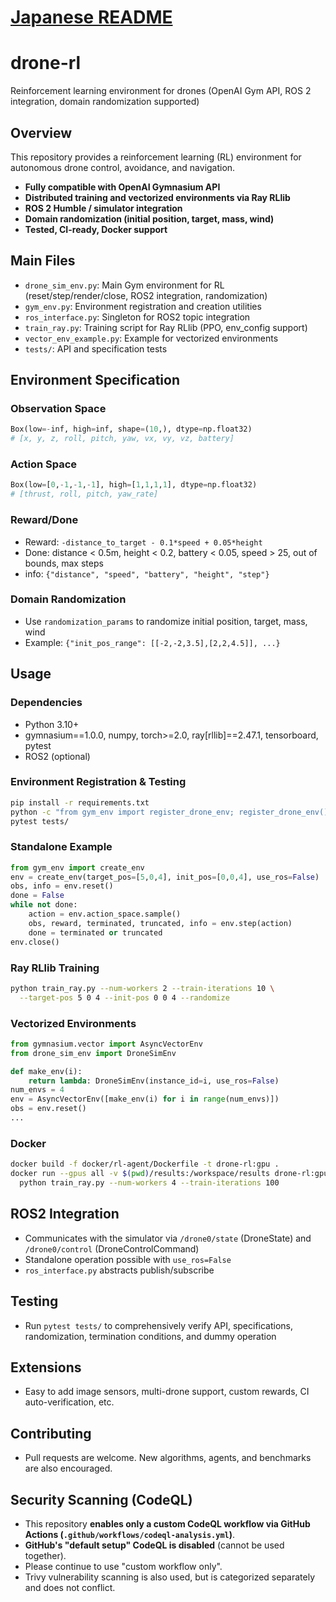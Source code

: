 # [Japanese README](README_ja.md)

# drone-rl

Reinforcement learning environment for drones (OpenAI Gym API, ROS 2 integration, domain randomization supported)

## Overview

This repository provides a reinforcement learning (RL) environment for autonomous drone control, avoidance, and navigation.
- **Fully compatible with OpenAI Gymnasium API**
- **Distributed training and vectorized environments via Ray RLlib**
- **ROS 2 Humble / simulator integration**
- **Domain randomization (initial position, target, mass, wind)**
- **Tested, CI-ready, Docker support**

## Main Files
- `drone_sim_env.py`: Main Gym environment for RL (reset/step/render/close, ROS2 integration, randomization)
- `gym_env.py`: Environment registration and creation utilities
- `ros_interface.py`: Singleton for ROS2 topic integration
- `train_ray.py`: Training script for Ray RLlib (PPO, env_config support)
- `vector_env_example.py`: Example for vectorized environments
- `tests/`: API and specification tests

## Environment Specification

### Observation Space
```python
Box(low=-inf, high=inf, shape=(10,), dtype=np.float32)
# [x, y, z, roll, pitch, yaw, vx, vy, vz, battery]
```

### Action Space
```python
Box(low=[0,-1,-1,-1], high=[1,1,1,1], dtype=np.float32)
# [thrust, roll, pitch, yaw_rate]
```

### Reward/Done
- Reward: `-distance_to_target - 0.1*speed + 0.05*height`
- Done: distance < 0.5m, height < 0.2, battery < 0.05, speed > 25, out of bounds, max steps
- info: `{"distance", "speed", "battery", "height", "step"}`

### Domain Randomization
- Use `randomization_params` to randomize initial position, target, mass, wind
- Example: `{"init_pos_range": [[-2,-2,3.5],[2,2,4.5]], ...}`

## Usage

### Dependencies
- Python 3.10+
- gymnasium==1.0.0, numpy, torch>=2.0, ray[rllib]==2.47.1, tensorboard, pytest
- ROS2 (optional)

### Environment Registration & Testing
```bash
pip install -r requirements.txt
python -c "from gym_env import register_drone_env; register_drone_env()"
pytest tests/
```

### Standalone Example
```python
from gym_env import create_env
env = create_env(target_pos=[5,0,4], init_pos=[0,0,4], use_ros=False)
obs, info = env.reset()
done = False
while not done:
    action = env.action_space.sample()
    obs, reward, terminated, truncated, info = env.step(action)
    done = terminated or truncated
env.close()
```

### Ray RLlib Training
```bash
python train_ray.py --num-workers 2 --train-iterations 10 \
  --target-pos 5 0 4 --init-pos 0 0 4 --randomize
```

### Vectorized Environments
```python
from gymnasium.vector import AsyncVectorEnv
from drone_sim_env import DroneSimEnv

def make_env(i):
    return lambda: DroneSimEnv(instance_id=i, use_ros=False)
num_envs = 4
env = AsyncVectorEnv([make_env(i) for i in range(num_envs)])
obs = env.reset()
...
```

### Docker
```bash
docker build -f docker/rl-agent/Dockerfile -t drone-rl:gpu .
docker run --gpus all -v $(pwd)/results:/workspace/results drone-rl:gpu \
  python train_ray.py --num-workers 4 --train-iterations 100
```

## ROS2 Integration
- Communicates with the simulator via `/drone0/state` (DroneState) and `/drone0/control` (DroneControlCommand)
- Standalone operation possible with `use_ros=False`
- `ros_interface.py` abstracts publish/subscribe

## Testing
- Run `pytest tests/` to comprehensively verify API, specifications, randomization, termination conditions, and dummy operation

## Extensions
- Easy to add image sensors, multi-drone support, custom rewards, CI auto-verification, etc.

## Contributing
- Pull requests are welcome. New algorithms, agents, and benchmarks are also encouraged.

## Security Scanning (CodeQL)

- This repository **enables only a custom CodeQL workflow via GitHub Actions (`.github/workflows/codeql-analysis.yml`)**.
- **GitHub's "default setup" CodeQL is disabled** (cannot be used together).
- Please continue to use "custom workflow only".
- Trivy vulnerability scanning is also used, but is categorized separately and does not conflict. 
